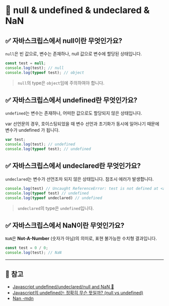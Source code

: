 # 📌 null & undefined & undeclared & NaN
## ✅ 자바스크립스에서 null이란 무엇인가요?
`null`은 빈 값으로, 변수는 존재하나, null 값으로 변수에 할당된 상태입니다.
```javascript
const test = null;
console.log(test); // null
console.log(typeof test); // object
```
> `null`의 type은 `object`임에 주의하여야 합니다.

## ✅ 자바스크립스에서 undefined란 무엇인가요?
`undefined`는 변수는 존재하나, 어떠한 값으로도 할당되지 않은 상태입니다.

var 선언문의 경우, 호이스팅되었을 때 변수 선언과 초기화가 동시에 일어나기 때문에 변수가 undefined 가 됩니다.
```javascript
var test;
console.log(test); // undefined
console.log(typeof test); // undefined
```

## ✅ 자바스크립스에서 undeclared란 무엇인가요?
`undeclared`는 변수가 선언조차 되지 않은 상태입니다. 참조시 에러가 발생합니다.
```javascript
console.log(test) // Uncaught ReferenceError: test is not defined at <anonymous>:1:13
console.log(typeof test) // undefined
console.log(typeof undeclared) // undefined
```
> `undeclared`의 type은 `undefined`입니다.

## ✅ 자바스크립스에서 NaN이란 무엇인가요?
`NaN`은 **Not-A-Number** (숫자가 아님)의 의미로, 표현 불가능한 수치형 결과입니다.
```javascript
const test = 0 / 0;
console.log(test); // NaN
```

***
## 🔗 참고
- [Javascript undefined/undeclared/null and NaN 🧟](https://dkrnfls.tistory.com/388)
- [Javascript의 undefined는 정확히 무슨 뜻일까? (null vs undefined)](https://siyoon210.tistory.com/148)
- [Nan -mdn](https://developer.mozilla.org/ko/docs/Web/JavaScript/Reference/Global_Objects/NaN#%EC%8B%9C%EB%8F%84%ED%95%B4%EB%B3%B4%EA%B8%B0)